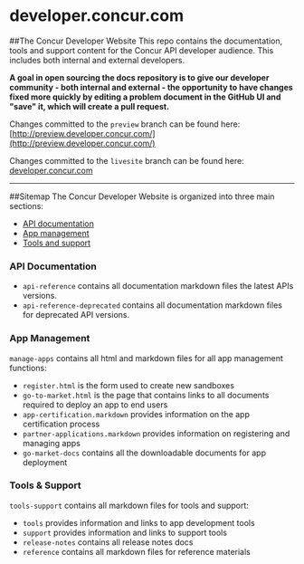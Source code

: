 developer.concur.com
====================

##The Concur Developer Website
This repo contains the documentation, tools and support content for the Concur API developer audience. This includes both internal and external developers.  

**A goal in open sourcing the docs repository is to give our developer community - both internal and external - the opportunity to have changes fixed more quickly by editing a problem document in the GitHub UI and "save" it, which will create a pull request.**

Changes committed to the `preview` branch can be found here: [http://preview.developer.concur.com/](http://preview.developer.concur.com/)

Changes committed to the `livesite` branch can be found here: [developer.concur.com](https://developer.concur.com/)

---
##Sitemap
The Concur Developer Website is organized into three main sections:  

* [API documentation](#api)  
* [App management](#app)  
* [Tools and support](#tools)  

### <a name="api"></a>API Documentation
* `api-reference`  contains all documentation markdown files the latest APIs versions.
* `api-reference-deprecated`  contains all documentation markdown files for deprecated API versions.


### <a name="app"></a>App Management
`manage-apps` contains all html and markdown files for all app management functions:

* `register.html` is the form used to create new sandboxes
* `go-to-market.html` is the page that contains links to all documents required to deploy an app to end users
* `app-certification.markdown` provides information on the app certification process
* `partner-applications.markdown` provides information on registering and managing apps
* `go-market-docs` contains all the downloadable documents for app deployment


### <a name="tools"></a>Tools & Support
`tools-support` contains all markdown files for tools and support:

* `tools` provides information and links to app development tools
* `support` provides information and links to support tools
* `release-notes` contains all release notes docs
* `reference` contains all markdown files for reference materials


